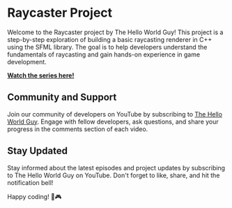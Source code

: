 # Raycaster Project

Welcome to the Raycaster project by The Hello World Guy! This project is a step-by-step exploration of building a basic raycasting renderer in C++ using the SFML library. The goal is to help developers understand the fundamentals of raycasting and gain hands-on experience in game development.

**[Watch the series here!](https://www.youtube.com/watch?v=1Y3Xt6AiiVw&list=PLlnvVTSJ0XwcsRgaXHeQZBhOX5KTOKaXZ)**

## Community and Support

Join our community of developers on YouTube by subscribing to [The Hello World Guy](www.youtube.com/@thehelloworldguyofficial). Engage with fellow developers, ask questions, and share your progress in the comments section of each video.

## Stay Updated

Stay informed about the latest episodes and project updates by subscribing to The Hello World Guy on YouTube. Don't forget to like, share, and hit the notification bell!

Happy coding! 🚀🎮

